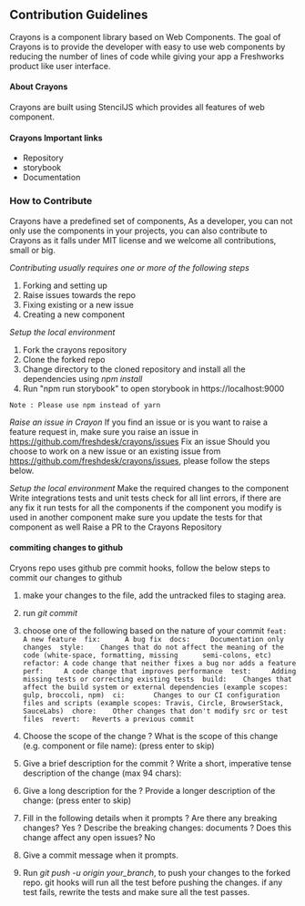 ## Contribution Guidelines

Crayons is a component library based on Web Components. The goal of Crayons is to provide the developer with easy to use web components by reducing the number of lines of code while giving your app a Freshworks product like user interface. 


#### About Crayons
Crayons are built using StencilJS which provides all features of web component. 

#### Crayons Important links 
- Repository 
- storybook
- Documentation

### How to Contribute
Crayons have a predefined set of components, As a developer, you can not only use the components in your projects, you can also contribute to Crayons as it falls under MIT license and we welcome all contributions, small or big. 

*Contributing usually requires one or more of the following steps* 

1. Forking and setting up 
2. Raise issues towards the repo
3. Fixing existing or a new issue
4. Creating a new component

*Setup the local environment*
1. Fork the crayons repository
2. Clone the forked repo
3. Change directory to the cloned repository and install all the dependencies using *npm install*
4. Run "npm run storybook" to open storybook in https://localhost:9000 

`
Note : Please use npm instead of yarn
`

*Raise an issue in Crayon*
If you find an issue or is you want to raise a feature request in, make sure you raise an issue in https://github.com/freshdesk/crayons/issues
Fix an issue
Should you choose to work on a new issue or an existing issue from https://github.com/freshdesk/crayons/issues, please follow the steps below. 

*Setup the local environment* 
Make the required changes to the component
Write integrations tests and unit tests
check for all lint errors, if there are any fix it 
run tests for all the components 
if the component you modify is used in another component make sure you update the tests for that component as well
Raise a PR to the Crayons Repository

#### commiting changes to github 
Cryons repo uses github pre commit hooks, follow the below steps to commit our changes to github 
1. make your changes to the file, add the untracked files to staging area.
2. run *git commit*
3. choose one of the following based on the nature of your commit
`
  feat:     A new feature 
  fix:      A bug fix 
  docs:     Documentation only changes 
  style:    Changes that do not affect the meaning of the code (white-space, formatting, missing      semi-colons, etc) 
  refactor: A code change that neither fixes a bug nor adds a feature 
  perf:     A code change that improves performance 
  test:     Adding missing tests or correcting existing tests 
  build:    Changes that affect the build system or external dependencies (example scopes: gulp, broccoli, npm) 
  ci:       Changes to our CI configuration files and scripts (example scopes: Travis, Circle, BrowserStack, SauceLabs) 
  chore:    Other changes that don't modify src or test files 
  revert:   Reverts a previous commit 
  `
4. Choose the scope of the change 
? What is the scope of this change (e.g. component or file name): (press enter to skip) 

5. Give a brief description for the commit
? Write a short, imperative tense description of the change (max 94 chars): 

6. Give a long description for the 
? Provide a longer description of the change: (press enter to skip)

7. Fill in the following details when it prompts 
? Are there any breaking changes? Yes
? Describe the breaking changes:
 documents
? Does this change affect any open issues? No

8. Give a commit message when it prompts. 

9. Run *git push -u origin your_branch*, to push your changes to the forked repo. git hooks will run all the test before pushing the changes. if any test fails, rewrite the tests and make sure all the test passes. 




